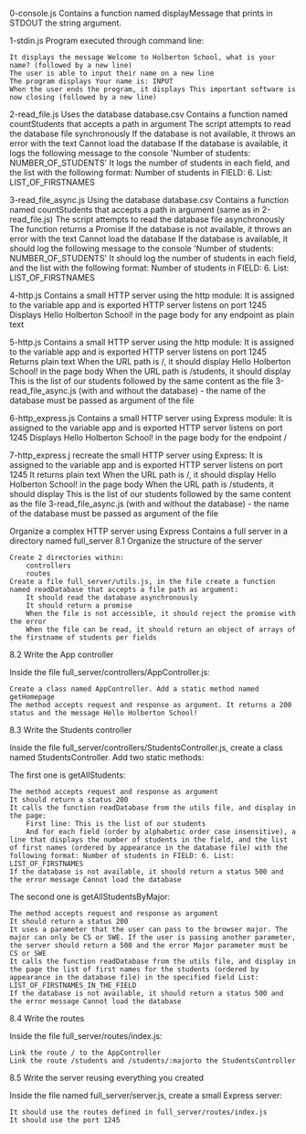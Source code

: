 0-console.js                Contains a function named displayMessage that prints in STDOUT the string argument.




1-stdin.js                  Program executed through command line:

    It displays the message Welcome to Holberton School, what is your name? (followed by a new line)
    The user is able to input their name on a new line
    The program displays Your name is: INPUT
    When the user ends the program, it displays This important software is now closing (followed by a new line)




2-read_file.js              Uses the database database.csv
    Contains a function named countStudents that accepts a path in argument
    The script attempts to read the database file synchronously
    If the database is not available, it throws an error with the text Cannot load the database
    If the database is available, it logs the following message to the console 'Number of students: NUMBER_OF_STUDENTS'
    It logs the number of students in each field, and the list with the following format: Number of students in FIELD: 6. List: LIST_OF_FIRSTNAMES




3-read_file_async.js        Using the database database.csv
    Contains a function named countStudents that accepts a path in argument (same as in 2-read_file.js)
    The script attempts to read the database file asynchronously
    The function returns a Promise
    If the database is not available, it throws an error with the text Cannot load the database
    If the database is available, it should log the following message to the console 'Number of students: NUMBER_OF_STUDENTS'
    It should log the number of students in each field, and the list with the following format: Number of students in FIELD: 6. List: LIST_OF_FIRSTNAMES




4-http.js                   Contains a small HTTP server using the http module:
    It is assigned to the variable app and is exported
    HTTP server listens on port 1245
    Displays Hello Holberton School! in the page body for any endpoint as plain text




5-http.js                   Contains a small HTTP server using the http module:
    It is assigned to the variable app and is exported
    HTTP server listens on port 1245
    Returns plain text
    When the URL path is /, it should display Hello Holberton School! in the page body
    When the URL path is /students, it should display This is the list of our students followed by the same content as the file 3-read_file_async.js (with and without the database) - the name of the database must be passed as argument of the file
   



6-http_express.js              Contains a small HTTP server using Express module:
    It is assigned to the variable app and is exported
    HTTP server listens on port 1245
    Displays Hello Holberton School! in the page body for the endpoint /




7-http_express.j                recreate the small HTTP server using Express:
    It is assigned to the variable app and is exported
    HTTP server listens on port 1245
    It returns plain text
    When the URL path is /, it should display Hello Holberton School! in the page body
    When the URL path is /students, it should display This is the list of our students followed by the same content as the file 3-read_file_async.js (with and without the database) - the name of the database must be passed as argument of the file




Organize a complex HTTP server using Express 
Contains a full server in a directory named full_server
    8.1 Organize the structure of the server

    Create 2 directories within:
        controllers
        routes
    Create a file full_server/utils.js, in the file create a function named readDatabase that accepts a file path as argument:
        It should read the database asynchronously
        It should return a promise
        When the file is not accessible, it should reject the promise with the error
        When the file can be read, it should return an object of arrays of the firstname of students per fields

8.2 Write the App controller

Inside the file full_server/controllers/AppController.js:

    Create a class named AppController. Add a static method named getHomepage
    The method accepts request and response as argument. It returns a 200 status and the message Hello Holberton School!

8.3 Write the Students controller

Inside the file full_server/controllers/StudentsController.js, create a class named StudentsController. Add two static methods:

The first one is getAllStudents:

    The method accepts request and response as argument
    It should return a status 200
    It calls the function readDatabase from the utils file, and display in the page:
        First line: This is the list of our students
        And for each field (order by alphabetic order case insensitive), a line that displays the number of students in the field, and the list of first names (ordered by appearance in the database file) with the following format: Number of students in FIELD: 6. List: LIST_OF_FIRSTNAMES
    If the database is not available, it should return a status 500 and the error message Cannot load the database

The second one is getAllStudentsByMajor:

    The method accepts request and response as argument
    It should return a status 200
    It uses a parameter that the user can pass to the browser major. The major can only be CS or SWE. If the user is passing another parameter, the server should return a 500 and the error Major parameter must be CS or SWE
    It calls the function readDatabase from the utils file, and display in the page the list of first names for the students (ordered by appearance in the database file) in the specified field List: LIST_OF_FIRSTNAMES_IN_THE_FIELD
    If the database is not available, it should return a status 500 and the error message Cannot load the database

8.4 Write the routes

Inside the file full_server/routes/index.js:

    Link the route / to the AppController
    Link the route /students and /students/:majorto the StudentsController

8.5 Write the server reusing everything you created

Inside the file named full_server/server.js, create a small Express server:

    It should use the routes defined in full_server/routes/index.js
    It should use the port 1245
